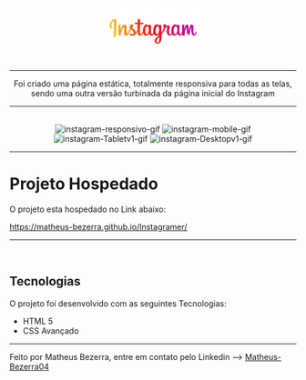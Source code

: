 <h1 align="center">
<br>
    <img src="img/unnamed-removebg-preview 1.svg" width="200"> 
<br>
</h1>
<hr>
<p align="center">Foi criado uma página estática, totalmente responsiva para todas as telas, sendo uma outra versão turbinada da página inicial do Instagram</p>
<hr> <br>

<div align="center">
    <img src="img/projeto-instagramer-responsividade.gif" alt="instagram-responsivo-gif" height="425">
    <img src="img/projeto-instagramer-smartphone.gif" alt="instagram-mobile-gif" height="425">
    <img src="projeto-instagramer-tabletv1.gif" alt="instagram-Tabletv1-gif" height="425">
    <img src="img/projeto-instagramer-desktop.gif" alt="instagram-Desktopv1-gif" height="425">
</div>

---


# Projeto Hospedado

<p>O projeto esta hospedado no Link abaixo:</p>
<a href="https://matheus-bezerra.github.io/Instagramer/">https://matheus-bezerra.github.io/Instagramer/</a>

---
<br>

## Tecnologias

O projeto foi desenvolvido com as seguintes Tecnologias:

- HTML 5
- CSS Avançado

---

Feito por Matheus Bezerra, entre em contato pelo Linkedin --> <a href="https://www.linkedin.com/in/matheus-bezerra04/">Matheus-Bezerra04</a>
